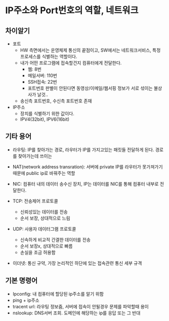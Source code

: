 # IP주소와 Port번호의 역할, 네트워크



## 차이알기

- 포트 
  - HW 측면에서는 운영체제 통신의 끝점이고, SW에서는 네트워크서비스, 특정 프로세스를 식별하는 역할이다. 
  - 내가 어떤 프로그램에 접속할건지 컴퓨터에게 전달한다.
    - 웹: 8번
    - 메일서버: 110번
    - SSH접속: 22번
    - 포트번호 판별이 안된다면 동영상/이메일/웹서핑 정보가 서로 섞이는 불상사가 날것..
  - 송신측 포트번호, 수신측 포트번호 존재
- IP주소
  - 장치를 식별하기 위한 값이다. 
  - IPV4(32bit), IPV6(16bit)



## 기타 용어

- 라우팅: IP를 찾아가는 경로, 라우터가 IP를 가지고있는 패킷들 전달하게 된다. 경로를 찾아가는데 쓰이는

- NAT(network address transration): 서버에 private IP를 라우터가 못가져가기 때문에 public ip로 바꿔주는 역할

- NIC: 컴퓨터 내의 데이터 송수신 장치, IP는 데이터를 NIC를 통해 컴퓨터 내부로 전달한다. 

- TCP: 전송제어 프로토콜

  - 신뢰성있는 데이터를 전송
  - 순서 보장, 상대적으로 느림

- UDP: 사용자 데이터그램 프로토콜

  - 신속하게 비교적 간결한 데이터를 전송
  - 순서 보장x, 상대적으로 빠름
  - 손실을 조금 허용함

- 이더넷: 통신 규약, 가장 논리적인 하단에 있는 접속관련 통신 세부 규격 

  

## 기본 명령어

- Ipconfig: 내 컴퓨터에 할당된 ip주소를 알기 위함
- ping + ip주소
- tracent  url: 라우팅 정보줌, 서버에 접속이 안될경우 문제를 파악할때 용이
- nslookup: DNS서버 조회. 도메인에 해당하는 ip를 응답 또는 그 반대



